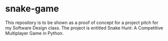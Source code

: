 # snake-game
This repository is to be shown as a proof of concept for a project pitch for my Software Design class. The project is entitled Snake Hunt: A Competitive Multiplayer Game in Python.
